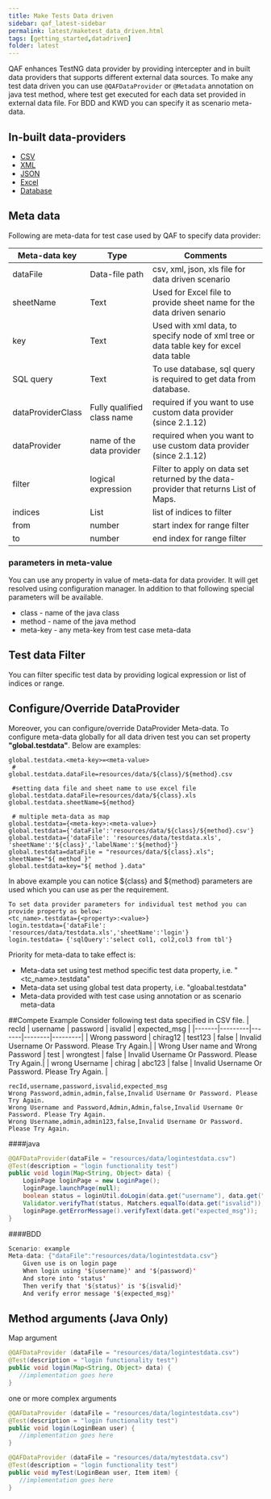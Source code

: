 ```yaml
---
title: Make Tests Data driven
sidebar: qaf_latest-sidebar
permalink: latest/maketest_data_driven.html
tags: [getting_started,datadriven]
folder: latest
---
```


QAF enhances TestNG data provider by providing intercepter and in built data providers that supports different external data sources. 
To make any test data driven you can use `@QAFDataProvider` or `@Metadata` annotation on java test method, where test get executed for each data set provided in external data file. For BDD and KWD you can specify it as scenario meta-data.

## In-built data-providers
 - [CSV](csv.html)
 - [XML](xml.html)
 - [JSON](json.html)
 - [Excel](excel.html)
 - [Database](database.html)
 
## Meta data
Following are meta-data for test case used by QAF to specify data provider:

|Meta-data key|Type|Comments|
|-------|--------|---------|
|dataFile|Data-file path|csv, xml, json, xls  file for data driven scenario|
|sheetName|Text|Used for Excel file to provide sheet name for the data driven senario|
|key|Text|Used with xml data, to specify node of xml tree or data table key for excel data table|
|SQL query|Text|To use database, sql query is required to get data from database.|
|dataProviderClass|Fully qualified class name|required if you want to use custom data provider (since 2.1.12)|
|dataProvider|name of the data provider|required when you want to use custom data provider (since 2.1.12)|
|filter|logical expression|Filter to apply on data set returned by the data-provider that returns List of Maps.|
|indices|List|list of indices to filter|
|from|number|start index for range filter|
|to|number|end index for range filter|

### parameters in meta-value
You can use any property in value of meta-data for data provider. It will get resolved using configuration manager. In addition to  that following special  parameters will be available.
 * class - name of the java class
 * method - name of the java method
 * meta-key - any meta-key from test case meta-data

## Test data Filter
You can filter specific test data by providing logical expression or list of indices or range.

## Configure/Override DataProvider

Moreover, you can configure/override DataProvider Meta-data. To configure meta-data globally for all data driven test you can set property **"global.testdata"**. Below are examples:

```properties
global.testdata.<meta-key>=<meta-value>
 #
global.testdata.dataFile=resources/data/${class}/${method}.csv

 #setting data file and sheet name to use excel file
global.testdata.dataFile=resources/data/${class}.xls
global.testdata.sheetName=${method}

 # multiple meta-data as map
global.testdata={<meta-key>:<meta-value>}
global.testdata={'dataFile':'resources/data/${class}/${method}.csv'}
global.testdata={'dataFile': 'resources/data/testdata.xls', 'sheetName':'${class}','labelName':'${method}'}
global.testdata=dataFile = "resources/data/${class}.xls"; sheetName="${ method }"
global.testdata=key="${ method }.data"
```

In above example you can notice ${class} and ${method} parameters are used which you can use as per the requirement.

```
To set data provider parameters for individual test method you can provide property as below:
<tc_name>.testdata={<property>:<value>}
login.testdata={'dataFile': 'resources/data/testdata.xls','sheetName':'login'}
login.testdata= {'sqlQuery':'select col1, col2,col3 from tbl'}
```
Priority for meta-data to take effect is:

   * Meta-data set using test method specific test data property, i.e. "<tc_name>.testdata"
   * Meta-data set using global test data property, i.e. "gloabal.testdata"
   * Meta-data provided with test case using annotation or as scenario meta-data

##Compete Example
Consider following test data specified in CSV file.
| recId | username | password | isvalid | expected_msg |
|-------|---------|-------|--------|---------|
| Wrong password | chirag12 |  test123 | false | Invalid Username Or Password. Please Try Again.|
| Wrong User name and Wrong Password | test | wrongtest | false | Invalid Username Or Password. Please Try Again.|
| wrong Username | chirag	| abc123 | false | Invalid Username Or Password. Please Try Again. |


```
recId,username,password,isvalid,expected_msg
Wrong Password,admin,admin,false,Invalid Username Or Password. Please Try Again.
Wrong Username and Password,Admin,Admin,false,Invalid Username Or Password. Please Try Again.
Wrong Username,admin,admin123,false,Invalid Username Or Password. Please Try Again.
```


####java
```java
@QAFDataProvider(dataFile = "resources/data/logintestdata.csv")
@Test(description = "login functionality test")
public void login(Map<String, Object> data) {
    LoginPage loginPage = new LoginPage();
    loginPage.launchPage(null);
    boolean status = loginUtil.doLogin(data.get("username"), data.get("password"))
    Validator.verifyThat(status, Matchers.equalTo(data.get("isvalid"));
    loginPage.getErrorMessage().verifyText(data.get("expected_msg"));
}
```
####BDD
```java
Scenario: example
Meta-data: {"dataFile":"resources/data/logintestdata.csv"}
	Given use is on login page
	When login using '${username}' and '${password}'
	And store into 'status'
	Then verify that '${status}' is '${isvalid}'
	And verify error message '${expected_msg}'
```
## Method arguments (Java Only)
Map argument

```java
@QAFDataProvider (dataFile = "resources/data/logintestdata.csv")
@Test(description = "login functionality test")
public void login(Map<String, Object> data) {
   //implementation goes here
}
```
one or more complex arguments
```java
@QAFDataProvider (dataFile = "resources/data/logintestdata.csv")
@Test(description = "login functionality test")
public void login(LoginBean user) {
   //implementation goes here
}

@QAFDataProvider (dataFile = "resources/data/mytestdata.csv")
@Test(description = "login functionality test")
public void myTest(LoginBean user, Item item) {
   //implementation goes here
}
```
